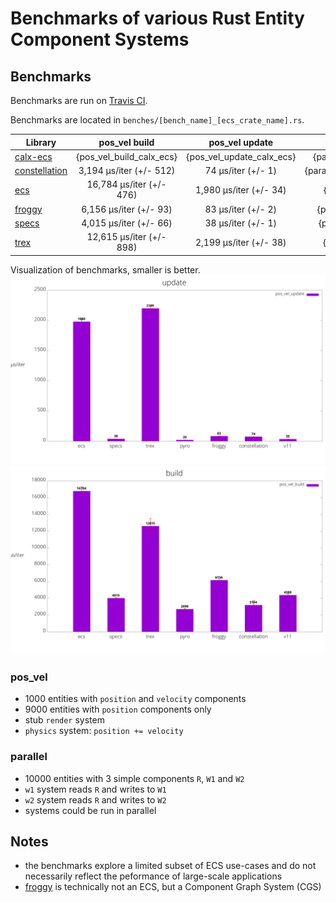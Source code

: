 # Benchmarks of various Rust Entity Component Systems

## Benchmarks
Benchmarks are run on [Travis CI](https://travis-ci.org/lschmierer/ecs_bench/).

Benchmarks are located in `benches/[bench_name]_[ecs_crate_name].rs`.

 Library         | pos_vel build                 | pos_vel update                 | parallel build                 | parallel update
 --------------- |:-----------------------------:|:------------------------------:|:------------------------------:|:--------------------------------:
 [calx-ecs]      | {pos_vel_build_calx_ecs}      | {pos_vel_update_calx_ecs}      | {parallel_build_calx_ecs}      | {parallel_update_calx_ecs}
 [constellation] | 3,194 µs/iter (+/- 512) | 74 µs/iter (+/- 1) | {parallel_build_constellation} | {parallel_update_constellation}
 [ecs]           | 16,784 µs/iter (+/- 476)           | 1,980 µs/iter (+/- 34)           | {parallel_build_ecs}           | {parallel_update_ecs}
 [froggy]        | 6,156 µs/iter (+/- 93)        | 83 µs/iter (+/- 2)        | {parallel_build_froggy}        | {parallel_update_froggy}
 [specs]         | 4,015 µs/iter (+/- 66)         | 38 µs/iter (+/- 1)         | {parallel_build_specs}         | {parallel_update_specs}
 [trex]          | 12,615 µs/iter (+/- 898)          | 2,199 µs/iter (+/- 38)          | {parallel_build_trex}          | {parallel_update_trex}

[calx-ecs]: https://github.com/rsaarelm/calx-ecs
[constellation]: https://github.com/TomGillen/constellation/
[ecs]: https://github.com/HeroesGrave/ecs-rs
[froggy]: https://github.com/kvark/froggy
[specs]: https://github.com/slide-rs/specs
[trex]: https://github.com/rcolinray/trex


Visualization of benchmarks, smaller is better.
![update benchmarks graph](./graph/update.png)
![build benchmarks graph](./graph/build.png)

### pos_vel
 * 1000 entities with `position` and `velocity` components
 * 9000 entities with `position` components only
 * stub `render` system
 * `physics` system: `position += velocity`

### parallel
 * 10000 entities with 3 simple components `R`, `W1` and `W2`
 * `w1` system reads `R` and writes to `W1`
 * `w2` system reads `R` and writes to `W2`
 * systems could be run in parallel

## Notes
 * the benchmarks explore a limited subset of ECS use-cases and do not necessarily reflect the peformance of large-scale applications
 * [froggy](https://github.com/kvark/froggy) is technically not an ECS, but a Component Graph System (CGS)
